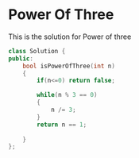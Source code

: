 # Power Of Three

This is the solution for Power of three

```cpp
class Solution {
public:
    bool isPowerOfThree(int n) 
    {
        if(n<=0) return false;

        while(n % 3 == 0)
        {
            n /= 3;
        }
        return n == 1;
        
    }
};
```